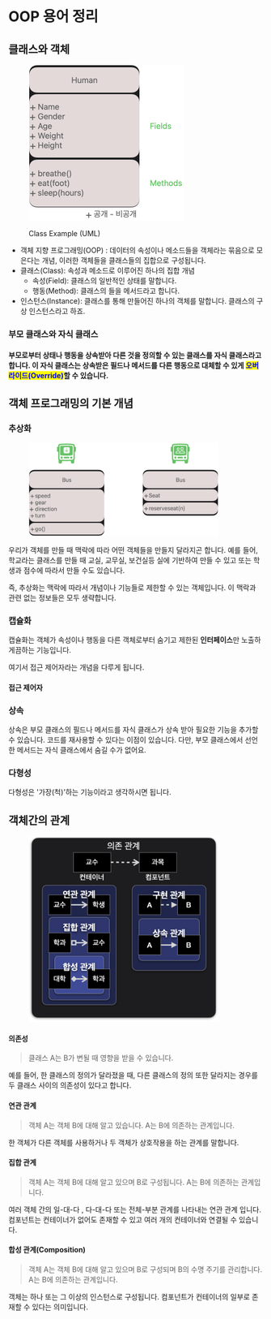 # OOP 용어 정리

## 클래스와 객체

<figure><img src="../.gitbook/assets/image (2) (1) (1).png" alt="" width="306"><figcaption><p>Class Example (UML)</p></figcaption></figure>

* 객체 지향 프로그래밍(OOP) : 데이터의 속성이나 메소드들을 객체라는 묶음으로 모은다는 개념, 이러한 객체들을 클래스들의 집합으로 구성됩니다.
* 클래스(Class): 속성과 메소드로 이루어진 하나의 집합 개념
  * 속성(Field): 클래스의 일반적인 상태를 말합니다.
  * 행동(Method):  클래스의 들을 메서드라고 합니다.
* 인스턴스(Instance): 클래스를 통해 만들어진 하나의 객체를 말합니다. 클래스의 구상 인스턴스라고 하죠.

### 부모 클래스와 자식 클래스

#### 부모로부터 상태나 행동을 상속받아 다른 것을 정의할 수 있는 클래스를 자식 클래스라고 합니다. 이 자식 클래스는 상속받은 필드나 메서드를 다른 행동으로 대체할 수 있게 <mark style="color:blue;">오버라이드(Override)</mark>할 수 있습니다.

## 객체 프로그래밍의 기본 개념

### 추상화

<figure><img src="../.gitbook/assets/image (4).png" alt="" width="375"><figcaption></figcaption></figure>

우리가 객체를 만들 때 맥락에 따라 어떤 객체들을 만들지 달라지곤 합니다. 예를 들어, 학교라는 클래스를 만들 때 교실, 교무실, 보건실등 실에 기반하여 만들 수 있고 또는 학생과 점수에 따라서 만들 수도 있습니다.&#x20;

즉, 추상화는 맥락에 따라서 개념이나 기능들로 제한할 수 있는 객체입니다. 이 맥락과 관련 없는 정보들은 모두 생략합니다.

### 캡슐화

캡슐화는 객체가 속성이나 행동을 다른 객체로부터 숨기고 제한된 **인터페이스**만 노출하게끔하는 기능입니다.

여기서 접근 제어자라는 개념을 다루게 됩니다.

#### 접근 제어자

### 상속

상속은 부모 클래스의 필드나 메서드를 자식 클래스가 상속 받아 필요한 기능을 추가할 수 있습니다. 코드를 재사용할 수 있다는 이점이 있습니다. 다만, 부모 클래스에서 선언한 메서드는 자식 클래스에서 숨길 수가 없어요.

### 다형성

다형성은 '가장(척)'하는 기능이라고 생각하시면 됩니다.&#x20;

## 객체간의 관계

<figure><img src="../.gitbook/assets/image (1) (1).png" alt="" width="375"><figcaption></figcaption></figure>

#### 의존성

> 클래스 A는 B가 변될 때 영향을 받을 수 있습니다.

예를 들어, 한 클래스의 정의가 달라졌을 때, 다른 클래스의 정의 또한 달라지는 경우를 두 클래스 사이의 의존성이 있다고 합니다.

#### 연관 관계

> 객체 A는 객체 B에 대해 알고 있습니다. A는 B에 의존하는 관계입니다.

한 객체가 다른 객체를 사용하거나 두 객체가 상호작용을 하는 관계를 말합니다.&#x20;

#### 집합 관계

> 객체 A는 객체 B에 대해 알고 있으며 B로 구성됩니다. A는 B에 의존하는 관계입니다.

여러 객체 간의 일-대-다 , 다-대-다 또는 전체-부분 관계를 나타내는 연관 관계 입니다. 컴포넌트는 컨테이너가 없어도 존재할 수 있고 여러 개의 컨테이너와 연결될 수 있습니다.

#### 합성 관계(Composition)

> 객체 A는 객체 B에 대해 알고 있으며 B로 구성되며 B의 수명 주기를 관리합니다.  A는 B에 의존하는 관계입니다.

객체는 하나 또는 그 이상의 인스턴스로 구성됩니다. 컴포넌트가 컨테이너의 일부로 존재할 수 있다는 의미입니다.

### &#x20;
